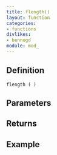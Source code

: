 ```yaml
---
title: flength()
layout: function
categories:
- functions
divlikes:
- bennugd
module: mod_
---
```


## Definition

    flength ( )

## Parameters

## Returns

## Example
